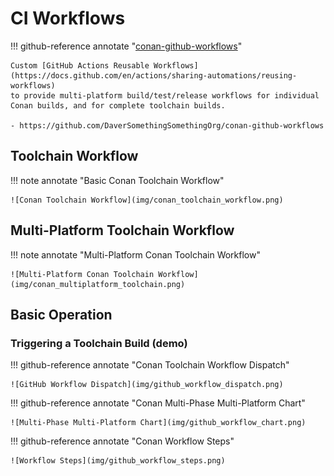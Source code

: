 # CI Workflows

!!! github-reference annotate "[conan-github-workflows](https://github.com/DaverSomethingSomethingOrg/conan-github-workflows)"

    Custom [GitHub Actions Reusable Workflows](https://docs.github.com/en/actions/sharing-automations/reusing-workflows)
    to provide multi-platform build/test/release workflows for individual
    Conan builds, and for complete toolchain builds.

    - https://github.com/DaverSomethingSomethingOrg/conan-github-workflows

## Toolchain Workflow

!!! note annotate "Basic Conan Toolchain Workflow"

    ![Conan Toolchain Workflow](img/conan_toolchain_workflow.png)

## Multi-Platform Toolchain Workflow

!!! note annotate "Multi-Platform Conan Toolchain Workflow"

    ![Multi-Platform Conan Toolchain Workflow](img/conan_multiplatform_toolchain.png)

## Basic Operation

### Triggering a Toolchain Build (demo)

!!! github-reference annotate "Conan Toolchain Workflow Dispatch"

    ![GitHub Workflow Dispatch](img/github_workflow_dispatch.png)

!!! github-reference annotate "Conan Multi-Phase Multi-Platform Chart"

    ![Multi-Phase Multi-Platform Chart](img/github_workflow_chart.png)

!!! github-reference annotate "Conan Workflow Steps"

    ![Workflow Steps](img/github_workflow_steps.png)
